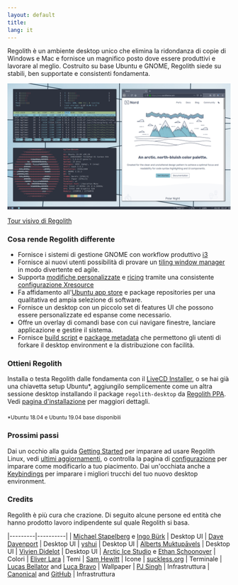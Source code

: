 ```yaml
---
layout: default
title: 
lang: it
---
```

Regolith è un ambiente desktop unico che elimina la ridondanza di copie di Windows e Mac e fornisce un magnifico posto dove essere produttivi e lavorare al meglio. Costruito su base Ubuntu e GNOME, Regolith siede su stabili, ben supportate e consistenti fondamenta.

<a href="/assets/screenshot-intro.png"><img class="screenshot" alt="Intro Screenshot" src="/assets/screenshot-intro.png"/></a>

[Tour visivo di Regolith](/visual-tour.html)

### Cosa rende Regolith differente

- Fornisce i sistemi di gestione GNOME con workflow produttivo [i3](https://i3wm.org/)
- Fornisce ai nuovi utenti possibilità di provare un [tiling window manager](https://opensource.com/article/18/8/i3-tiling-window-manager) in modo divertente ed agile.
- Supporta [modifiche personalizzate](/configure.html) e [ricing](https://www.reddit.com/r/unixporn/) tramite una consistente [configurazione Xresource](https://github.com/regolith-linux/regolith-styles/blob/master/Xresources/root)
- Fa affidamento all'[Ubuntu app store](https://snapcraft.io/store) e package repositories per una qualitativa ed ampia selezione di software.
- Fornisce un desktop con un piccolo set di features UI che possono essere personalizzate ed espanse come necessario.
- Offre un overlay di comandi base con cui navigare finestre, lanciare applicazione e gestire il sistema.
- Fornisce [build script](https://github.com/regolith-linux/regolith-desktop/blob/master/build.sh) e [package metadata](https://github.com/regolith-linux/regolith-desktop/blob/master/package-model.json) che permettono gli utenti di forkare il desktop environment e la distribuzione con facilità.

### Ottieni Regolith

Installa o testa Regolith dalle fondamenta con il [LiveCD Installer](https://sourceforge.net/projects/regolith-linux/), o se hai già una chiavetta setup Ubuntu*, aggiungilo semplicemente come un altra sessione desktop installando il package `regolith-desktop` da [Regolith PPA](https://launchpad.net/~kgilmer/+archive/ubuntu/regolith-stable). Vedi [pagina d'installazione](https://github.com/regolith-linux/regolith-desktop/wiki/Install-Regolith) per maggiori dettagli.

<sub>*Ubuntu 18.04 e Ubuntu 19.04 base disponibili</sub>

### Prossimi passi
Dai un occhio alla guida [Getting Started](/getting_started.html) per imparare ad usare Regolith Linux, vedi [ultimi aggiornamenti](/news.html), o controlla la pagina di [configurazione](/configure.html) per imparare come modificarlo a tuo piacimento. Dai un'occhiata anche a [Keybindings](/keybindings.html) per imparare i migliori trucchi del tuo nuovo desktop environment.

### Credits

Regolith è più cura che crazione. Di seguito alcune persone ed entità che hanno prodotto lavoro indipendente sul quale Regolith si basa.

|---------|----------|
| [Michael Stapelberg](https://i3wm.org) e [Ingo Bürk](https://github.com/Airblader/i3) |
Desktop UI
| [Dave Davenport](https://github.com/davatorium/rofi) | Desktop UI
| [yshui](https://github.com/yshui/compton) | Desktop UI
| [Alberts Muktupāvels](https://wiki.gnome.org/Projects/GnomeFlashback) | Desktop UI
| [Vivien Didelot](https://github.com/vivien/i3blocks) | Desktop UI
| [Arctic Ice Studio](https://github.com/arcticicestudio) e [Ethan Schoonover](https://ethanschoonover.com/solarized/) | 
Colori
| [Eliver Lara](https://github.com/EliverLara/Nordic) | Temi
| [Sam Hewitt](https://snwh.org/paper) | Icone
| [suckless.org](https://st.suckless.org) | Terminale
| [Lucas Bellator](https://unsplash.com/photos/C0OD8OM-oM0) and [Luca Bravo](https://unsplash.com/photos/xnqVGsbXgV4) | Wallpaper
| [PJ Singh](https://launchpad.net/cubic) | Infrastruttura
| [Canonical](https://canonical.com) and [GitHub](https://github.com) | Infrastruttura
